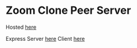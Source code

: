 # Zoom Clone Peer Server

Hosted [here](https://zoom-clone-client.vercel.app/)

Express Server [here](https://github.com/rhammock1/zoom-clone-server)
Client [here](https://github.com/rhammock1/zoom-clone-client)


